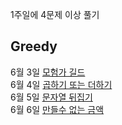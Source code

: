 1주일에 4문제 이상 풀기

## Greedy

6월 3일 [모험가 길드](https://github.com/chipmunk-dev/algorithm-study-repo/blob/main/src/greedy/Adventurers_guild.java) <br/>
6월 4일 [곱하기 또는 더하기](https://github.com/chipmunk-dev/algorithm-study-repo/blob/main/src/greedy/MultiplyOrAdd.java) <br/>
6월 5일 [문자열 뒤집기](https://github.com/chipmunk-dev/algorithm-study-repo/blob/main/src/greedy/ReversString.java) <br/>
6월 6일 [만들수 없는 금액](https://github.com/chipmunk-dev/algorithm-study-repo/blob/main/src/greedy/ImpossibleAmounts.java) <br/>
